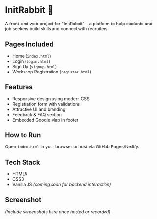 # InitRabbit 🚀

A front-end web project for "InitRabbit" – a platform to help students and job seekers build skills and connect with recruiters.

## Pages Included
- Home (`index.html`)
- Login (`login.html`)
- Sign Up (`signup.html`)
- Workshop Registration (`register.html`)

## Features
- Responsive design using modern CSS
- Registration form with validations
- Attractive UI and branding
- Feedback & FAQ section
- Embedded Google Map in footer

## How to Run
Open `index.html` in your browser or host via GitHub Pages/Netlify.

## Tech Stack
- HTML5  
- CSS3  
- Vanilla JS *(coming soon for backend interaction)*

## Screenshot
*(Include screenshots here once hosted or recorded)*
